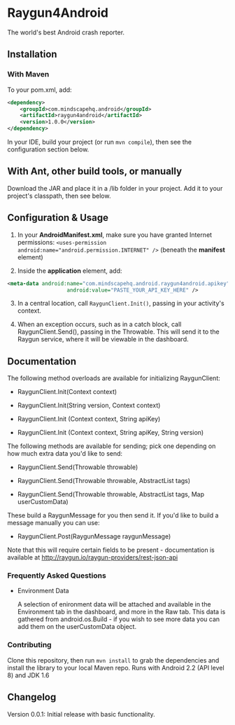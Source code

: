 # Raygun4Android

The world's best Android crash reporter.

## Installation

### With Maven

To your pom.xml, add:

```xml
<dependency>
    <groupId>com.mindscapehq.android</groupId>
    <artifactId>raygun4android</artifactId>
    <version>1.0.0</version>
</dependency>
```

In your IDE, build your project (or run `mvn compile`), then see the configuration section below.

## With Ant, other build tools, or manually

Download the JAR and place it in a /lib folder in your project. Add it to your project's classpath, then see below.

## Configuration & Usage

1. In your **AndroidManifest.xml**, make sure you have granted Internet permissions: `<uses-permission android:name="android.permission.INTERNET" />` (beneath the **manifest** element)

2. Inside the **application** element, add:

```xml
<meta-data android:name="com.mindscapehq.android.raygun4android.apikey"
                   android:value="PASTE_YOUR_API_KEY_HERE" />
```

3. In a central location, call `RaygunClient.Init()`, passing in your activity's context.

4. When an exception occurs, such as in a catch block, call RaygunClient.Send(), passing in the Throwable. This will send it to the Raygun service, where it will be viewable in the dashboard.

## Documentation

The following method overloads are available for initializing RaygunClient:

* RaygunClient.Init(Context context)

* RaygunClient.Init(String version, Context context)

* RaygunClient.Init (Context context, String apiKey)

* RaygunClient.Init (Context context, String apiKey, String version)

The following methods are available for sending; pick one depending on how much extra data you'd like to send:

* RaygunClient.Send(Throwable throwable)

* RaygunClient.Send(Throwable throwable, AbstractList tags)

* RaygunClient.Send(Throwable throwable, AbstractList tags, Map userCustomData)

These build a RaygunMessage for you then send it. If you'd like to build a message manually you can use:

* RaygunClient.Post(RaygunMessage raygunMessage)

Note that this will require certain fields to be present - documentation is available at http://raygun.io/raygun-providers/rest-json-api

### Frequently Asked Questions

* Environment Data

	A selection of enironment data will be attached and available in the Environment tab in the dashboard, and more in the Raw tab. This data is gathered from android.os.Build - if you wish to see more data you can add them on the userCustomData object.

### Contributing

Clone this repository, then run `mvn install` to grab the dependencies and install the library to your local Maven repo. Runs with Android 2.2 (API level 8) and JDK 1.6


## Changelog

Version 0.0.1: Initial release with basic functionality.